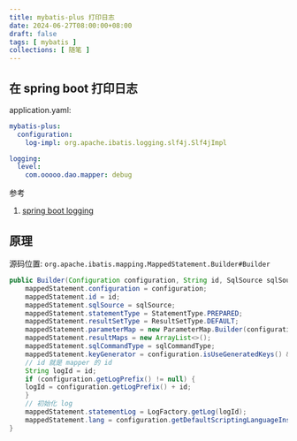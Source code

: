 ```yaml
---
title: mybatis-plus 打印日志
date: 2024-06-27T08:00:00+08:00
draft: false
tags: [ mybatis ]
collections: [ 随笔 ]
---
```


## 在 spring boot 打印日志

application.yaml:

```yaml
mybatis-plus:
  configuration:
    log-impl: org.apache.ibatis.logging.slf4j.Slf4jImpl

logging:
  level:
    com.ooooo.dao.mapper: debug
```

参考
1. [spring boot logging](https://docs.spring.io/spring-boot/docs/2.7.18/reference/html/features.html#features.logging.log-levels)

## 原理

源码位置: `org.apache.ibatis.mapping.MappedStatement.Builder#Builder`

```java
public Builder(Configuration configuration, String id, SqlSource sqlSource, SqlCommandType sqlCommandType) {
    mappedStatement.configuration = configuration;
    mappedStatement.id = id;
    mappedStatement.sqlSource = sqlSource;
    mappedStatement.statementType = StatementType.PREPARED;
    mappedStatement.resultSetType = ResultSetType.DEFAULT;
    mappedStatement.parameterMap = new ParameterMap.Builder(configuration, "defaultParameterMap", null, new ArrayList<>()).build();
    mappedStatement.resultMaps = new ArrayList<>();
    mappedStatement.sqlCommandType = sqlCommandType;
    mappedStatement.keyGenerator = configuration.isUseGeneratedKeys() && SqlCommandType.INSERT.equals(sqlCommandType) ? Jdbc3KeyGenerator.INSTANCE : NoKeyGenerator.INSTANCE;
    // id 就是 mapper 的 id
    String logId = id;
    if (configuration.getLogPrefix() != null) {
    logId = configuration.getLogPrefix() + id;
    }
    // 初始化 log
    mappedStatement.statementLog = LogFactory.getLog(logId);
    mappedStatement.lang = configuration.getDefaultScriptingLanguageInstance();
}
```




